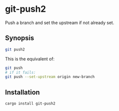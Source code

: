 git-push2
=========

Push a branch and set the upstream if not already set.

Synopsis
--------

```bash
git push2
```

This is the equivalent of:

```bash
git push
# if it fails:
git push --set-upstream origin new-branch
```

Installation
------------

```bash
cargo install git-push2
```
